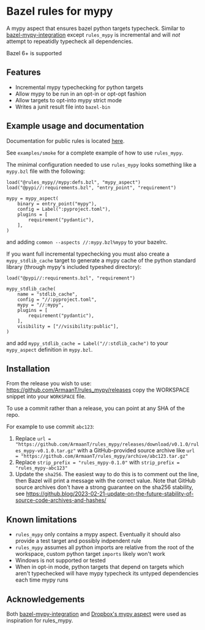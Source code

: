 # Bazel rules for mypy

A mypy aspect that ensures bazel python targets typecheck. Similar to [bazel-mypy-integration](https://github.com/bazel-contrib/bazel-mypy-integration) except `rules_mypy` is incremental and will _not_ attempt to repeatidly typecheck all dependencies.

Bazel 6+ is supported

## Features

- Incremental mypy typechecking for python targets
- Allow mypy to be run in an opt-in or opt-opt fashion
- Allow targets to opt-into mypy strict mode
- Writes a junit result file into `bazel-bin`

## Example usage and documentation

Documentation for public rules is located [here](./docs/rules.md).

See `examples/smoke` for a complete example of how to use `rules_mypy`.

The minimal configuration needed to use `rules_mypy` looks something like a `mypy.bzl` file with the following:

```bazel
load("@rules_mypy//mypy:defs.bzl", "mypy_aspect")
load("@pypi//:requirements.bzl", "entry_point", "requirement")

mypy = mypy_aspect(
    binary = entry_point("mypy"),
    config = Label(":pyproject.toml"),
    plugins = [
        requirement("pydantic"),
    ],
)
```

and adding `common --aspects //:mypy.bzl%mypy` to your bazelrc.

If you want full incremental typechecking you must also create a `mypy_stdlib_cache` target to generate a mypy cache of the python standard library (through mypy's included typeshed directory):

```bazel
load("@pypi//:requirements.bzl", "requirement")

mypy_stdlib_cache(
    name = "stdlib_cache",
    config = "//:pyproject.toml",
    mypy = "//:mypy",
    plugins = [
        requirement("pydantic"),
    ],
    visibility = ["//visibility:public"],
)
```

and add `mypy_stdlib_cache = Label("//:stdlib_cache")` to your `mypy_aspect` definition in `mypy.bzl`.

## Installation

From the release you wish to use:
<https://github.com/ArmaanT/rules_mypy/releases>
copy the WORKSPACE snippet into your `WORKSPACE` file.

To use a commit rather than a release, you can point at any SHA of the repo.

For example to use commit `abc123`:

1. Replace `url = "https://github.com/ArmaanT/rules_mypy/releases/download/v0.1.0/rules_mypy-v0.1.0.tar.gz"` with a GitHub-provided source archive like `url = "https://github.com/ArmaanT/rules_mypy/archive/abc123.tar.gz"`
1. Replace `strip_prefix = "rules_mypy-0.1.0"` with `strip_prefix = "rules_mypy-abc123"`
1. Update the `sha256`. The easiest way to do this is to comment out the line, then Bazel will
   print a message with the correct value. Note that GitHub source archives don't have a strong
   guarantee on the sha256 stability, see
   <https://github.blog/2023-02-21-update-on-the-future-stability-of-source-code-archives-and-hashes/>

## Known limitations

- `rules_mypy` only contains a mypy aspect. Eventually it should also provide a test target and possibly indpendent rule
- `rules_mypy` assumes all python imports are relative from the root of the workspace, custom python target `imports` likely won't work
- Windows is not supported or tested
- When in opt-in mode, python targets that depend on targets which aren't typechecked will have mypy typecheck its untyped dependencies each time mypy runs

## Acknowledgements

Both [bazel-mypy-integration](https://github.com/bazel-contrib/bazel-mypy-integration) and [Dropbox's mypy aspect](https://github.com/dropbox/dbx_build_tools/blob/master/build_tools/py/mypy.bzl) were used as inspiration for rules_mypy.
